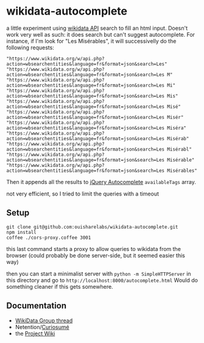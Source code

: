 wikidata-autocomplete
=====================

a little experiment using [wikidata API](https://www.wikidata.org/w/api.php) search to fill an html input.
Doesn't work very well as such: it does search but can't suggest autocomplete.
For instance, if I'm look for "Les Misérables", it will successivelly do the following requests:

```
"https://www.wikidata.org/w/api.php?action=wbsearchentities&language=fr&format=json&search=Les"
"https://www.wikidata.org/w/api.php?action=wbsearchentities&language=fr&format=json&search=Les M"
"https://www.wikidata.org/w/api.php?action=wbsearchentities&language=fr&format=json&search=Les Mi"
"https://www.wikidata.org/w/api.php?action=wbsearchentities&language=fr&format=json&search=Les Mis"
"https://www.wikidata.org/w/api.php?action=wbsearchentities&language=fr&format=json&search=Les Misé"
"https://www.wikidata.org/w/api.php?action=wbsearchentities&language=fr&format=json&search=Les Misér"
"https://www.wikidata.org/w/api.php?action=wbsearchentities&language=fr&format=json&search=Les Miséra"
"https://www.wikidata.org/w/api.php?action=wbsearchentities&language=fr&format=json&search=Les Misérab"
"https://www.wikidata.org/w/api.php?action=wbsearchentities&language=fr&format=json&search=Les Misérabl"
"https://www.wikidata.org/w/api.php?action=wbsearchentities&language=fr&format=json&search=Les Misérable"
"https://www.wikidata.org/w/api.php?action=wbsearchentities&language=fr&format=json&search=Les Misérables"
```

Then it appends all the results to [jQuery Autocomplete](http://jqueryui.com/autocomplete/) `availableTags` array.

not very efficient, so I tried to limit the queries with a timeout

Setup
----------
```
git clone git@github.com:ouisharelabs/wikidata-autocomplete.git
npm install
coffee ./cors-proxy.coffee 3001
```
this last command starts a proxy to allow queries to wikidata from the browser
(could probably be done server-side, but it seemed easier this way)

then you can start a minimalist server with `python -m SimpleHTTPServer` in this directory and go to `http://localhost:8000/autocomplete.html`
Would do something cleaner if this gets somewhere.


Documentation
--------------
* [WikiData Group thread](http://lists.wikimedia.org/pipermail/wikidata-l/2014-April/003752.html)
* Netention/[Curiosumé](http://www.ingenesist.com/general-info/curiosume-integrating-social-innovation.html)
* the [Project Wiki](https://github.com/ouisharelabs/wikidata-autocomplete/wiki)